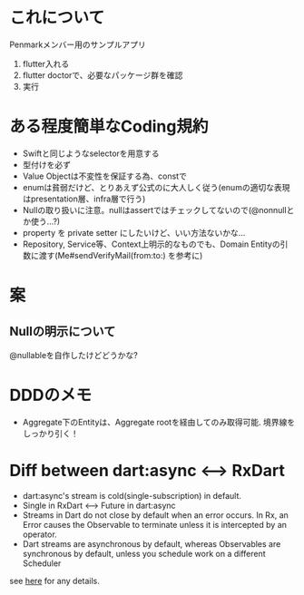 # これについて

Penmarkメンバー用のサンプルアプリ


1. flutter入れる
2. flutter doctorで、必要なパッケージ群を確認
3. 実行

# ある程度簡単なCoding規約
- Swiftと同じようなselectorを用意する
- 型付けを必ず
- Value Objectは不変性を保証する為、constで
- enumは貧弱だけど、とりあえず公式のに大人しく従う(enumの適切な表現はpresentation層、infra層で行う)
- Nullの取り扱いに注意。nullはassertではチェックしてないので(@nonnullとか使う…?)
- property を private setter にしたいけど、いい方法ないかな…
- Repository, Service等、Context上明示的なものでも、Domain Entityの引数に渡す(Me#sendVerifyMail(from:to:) を参考に)

# 案
## Nullの明示について
@nullableを自作したけどどうかな?

# DDDのメモ
- Aggregate下のEntityは、Aggregate rootを経由してのみ取得可能. 境界線をしっかり引く！

# Diff between dart:async <--> RxDart
- dart:async's stream is cold(single-subscription) in default.
- Single in RxDart <--> Future in dart:async
- Streams in Dart do not close by default when an error occurs. In Rx, an Error causes the Observable to terminate unless it is intercepted by an operator.
- Dart streams are asynchronous by default, whereas Observables are synchronous by default, unless you schedule work on a different Scheduler

see [here](https://pub.dartlang.org/documentation/rxdart/latest/rx/Observable-class.html) for any details.